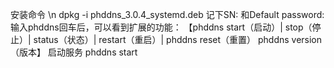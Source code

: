 安装命令 \n
dpkg -i phddns_3.0.4_systemd.deb
记下SN:  和Default password:
输入phddns回车后，可以看到扩展的功能：
【phddns start（启动）| stop（停止）| status（状态）| restart（重启）|
phddns reset（重置）
phddns version（版本】
启动服务
phddns start
